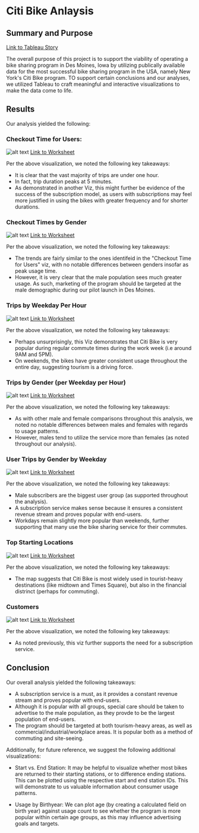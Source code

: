 # Citi Bike Anlaysis

## Summary and Purpose

[Link to Tableau Story](https://public.tableau.com/app/profile/lukasz.stanczyk/viz/CitiBike_Challenge_16372808837040/CitiBikeAnalysis#1)

The overall purpose of this project is to support the viability of operating a bike sharing program in Des Moines, Iowa by utilizing publically available data for the most successful bike sharing program in the USA, namely New York's Citi Bike program. TO support certain conclusions and our analyses, we utilized Tableau to craft meaningful and interactive visualizations to make the data come to life.

## Results

Our analysis yielded the following:

### Checkout Time for Users:

![alt text](https://github.com/lstanczyk90/Bikesharing/blob/94739e8e6ad571094f85f2d08888fa8b2c4305a6/Visualizations/Checkout%20Time%20for%20Users.png)
[Link to Worksheet](https://public.tableau.com/app/profile/lukasz.stanczyk/viz/CitiBike_Challenge_16372808837040/CheckoutTimeforUsers)

Per the above visualization, we noted the following key takeaways:

- It is clear that the vast majority of trips are under one hour. 
- In fact, trip duration peaks at 5 minutes.
- As demonstrated in another Viz, this might further be evidence of the success of the subscription model, as users with subscriptions may feel more justified in using the bikes with greater frequency and for shorter durations.

### Checkout Times by Gender

![alt text](https://github.com/lstanczyk90/Bikesharing/blob/94739e8e6ad571094f85f2d08888fa8b2c4305a6/Visualizations/Checkout%20Times%20by%20Gender.png)
[Link to Worksheet](https://public.tableau.com/app/profile/lukasz.stanczyk/viz/CitiBike_Challenge_16372808837040/CheckoutTimesbyGender#1)

Per the above visualization, we noted the following key takeaways:

- The trends are fairly similar to the ones identifeid in the "Checkout Time for Users" viz, with no notable differences between genders insofar as peak usage time.
- However, it is very clear that the male population sees much greater usage. As such, marketing of the program should be targeted at the male demographic during our pilot launch in Des Moines.

### Trips by Weekday Per Hour

![alt text](https://github.com/lstanczyk90/Bikesharing/blob/94739e8e6ad571094f85f2d08888fa8b2c4305a6/Visualizations/Trips%20by%20Weekday%20per%20Hour.png)
[Link to Worksheet](https://public.tableau.com/app/profile/lukasz.stanczyk/viz/CitiBike_Challenge_16372808837040/TripsbyWeekdayperHour#2)

Per the above visualization, we noted the following key takeaways:

- Perhaps unsurprisingly, this Viz demonstrates that Citi Bike is very popular during regular commute times during the work week (i.e around 9AM and 5PM).
- On weekends, the bikes have greater consistent usage throughout the entire day, suggesting tourism is a driving force.

### Trips by Gender (per Weekday per Hour)

![alt text](https://github.com/lstanczyk90/Bikesharing/blob/94739e8e6ad571094f85f2d08888fa8b2c4305a6/Visualizations/Trips%20by%20Gender%20(Weekday%20per%20Hour).png)
[Link to Worksheet](https://public.tableau.com/app/profile/lukasz.stanczyk/viz/CitiBike_Challenge_16372808837040/TripsbyGenderWeekdayperHour#3)

Per the above visualization, we noted the following key takeaways:

- As with other male and female comparisons throughout this analysis, we noted no notable differences between males and females with regards to usage patterns.
- However, males tend to utilize the service more than females (as noted throughout our analysis).

### User Trips by Gender by Weekday

![alt text](https://github.com/lstanczyk90/Bikesharing/blob/94739e8e6ad571094f85f2d08888fa8b2c4305a6/Visualizations/User%20Trips%20by%20Gender%20by%20Weekday.png)
[Link to Worksheet](https://public.tableau.com/app/profile/lukasz.stanczyk/viz/CitiBike_Challenge_16372808837040/UserTripsbyGenderbyWeekday#4)

Per the above visualization, we noted the following key takeaways:

- Male subscribers are the biggest user group (as supported throughout the analysis). 
- A subscription service makes sense because it ensures a consistent revenue stream and proves popular with end-users.
- Workdays remain slightly more popular than weekends, further supporting that many use the bike sharing service for their commutes.

### Top Starting Locations

![alt text](https://github.com/lstanczyk90/Bikesharing/blob/94739e8e6ad571094f85f2d08888fa8b2c4305a6/Visualizations/Top%20Starting%20Locations.png)
[Link to Worksheet](https://public.tableau.com/app/profile/lukasz.stanczyk/viz/CitiBike_Challenge_16372808837040/TopStartingLocations#5)

Per the above visualization, we noted the following key takeaways:

- The map suggests that Citi Bike is most widely used in tourist-heavy destinations (like midtown and Times Square), but also in the financial distrinct (perhaps for commuting).

### Customers

![alt text](https://github.com/lstanczyk90/Bikesharing/blob/94739e8e6ad571094f85f2d08888fa8b2c4305a6/Visualizations/Customers.png)
[Link to Worksheet](https://public.tableau.com/app/profile/lukasz.stanczyk/viz/CitiBike_Challenge_16372808837040/Customers#6)

Per the above visualization, we noted the following key takeaways:

- As noted previously, this viz further supports the need for a subscription service.

## Conclusion

Our overall analysis yielded the following takeaways:

- A subscription service is a must, as it provides a constant revenue stream and proves popular with end-users.
- Although it is popular with all groups, special care should be taken to advertise to the male population, as they provde to be the largest population of end-users.
- The program should be targeted at both tourism-heavy areas, as well as commercial/industrial/workplace areas. It is popular both as a method of commuting and site-seeing.

Additionally, for future reference, we suggest the following additional visualizations:

- Start vs. End Station: It may be helpful to visualize whether most bikes are returned to their starting stations, or to difference ending stations. This can be plotted using the respective start and end station IDs. This will demonstrate to us valuable information about consumer usage patterns.

- Usage by Birthyear: We can plot age (by creating a calculated field on birth year) against usage count to see whether the program is more popular within certain age groups, as this may influence advertising goals and targets. 